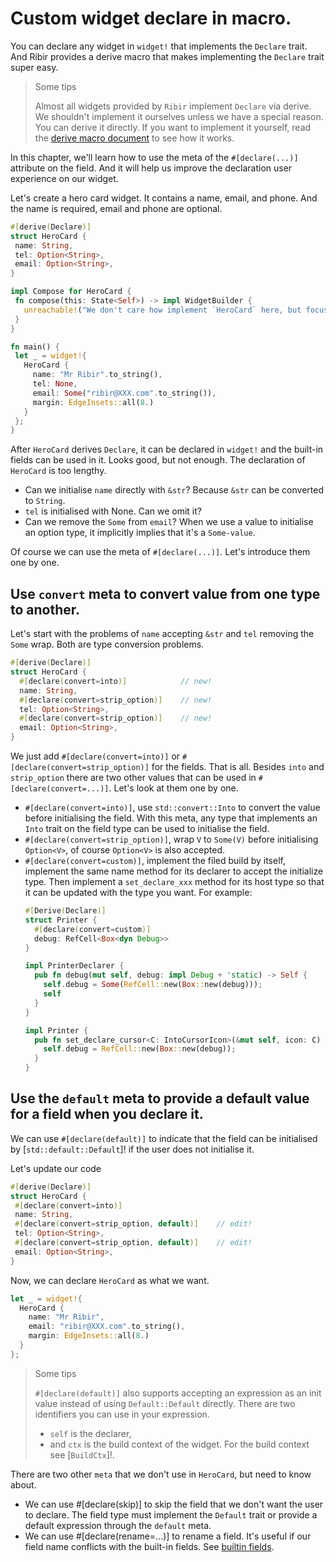 # Custom widget declare in macro.

You can declare any widget in `widget!` that implements the `Declare` trait. And Ribir provides a derive macro that makes implementing the `Declare` trait super easy.

> Some tips
> 
> Almost all widgets provided by `Ribir` implement `Declare` via derive. We shouldn't implement it ourselves unless we have a special reason. You can derive it directly. If you want to implement it yourself, read the [derive macro document](declare_derive) to see how it works.

In this chapter, we'll learn how to use the meta of the `#[declare(...)]` attribute on the field. And it will help us improve the declaration user experience on our widget.

Let's create a hero card widget. It contains a name, email, and phone. And the name is required, email and phone are optional.

 ```rust
#[derive(Declare)]
struct HeroCard {
  name: String,
  tel: Option<String>,
  email: Option<String>,
}

impl Compose for HeroCard {
  fn compose(this: State<Self>) -> impl WidgetBuilder {
    unreachable!("We don't care how implement `HeroCard` here, but focus on how to use it.")
  }
}

fn main() {
  let _ = widget!{
    HeroCard {
      name: "Mr Ribir".to_string(),
      tel: None,
      email: Some("ribir@XXX.com".to_string()),
      margin: EdgeInsets::all(8.)
    }
  };
}
```
After `HeroCard` derives `Declare`, it can be declared in `widget!` and the built-in fields can be used in it. Looks good, but not enough. The declaration of `HeroCard` is too lengthy.

- Can we initialise `name` directly with `&str`? Because `&str` can be converted to `String`.
- `tel` is initialised with None. Can we omit it?
- Can we remove the `Some` from `email`? When we use a value to initialise an option type, it implicitly implies that it's a `Some-value`.

Of course we can use the meta of `#[declare(...)]`. Let's introduce them one by one.

## Use `convert` meta to convert value from one type to another.

Let's start with the problems of `name` accepting `&str` and `tel` removing the `Some` wrap. Both are type conversion problems.

```rust
#[derive(Declare)]
struct HeroCard {
  #[declare(convert=into)]            // new!
  name: String,
  #[declare(convert=strip_option)]    // new!
  tel: Option<String>,
  #[declare(convert=strip_option)]    // new!
  email: Option<String>,
}
```
We just add `#[declare(convert=into)]` or `#[declare(convert=strip_option)]` for the fields. That is all. Besides `into` and `strip_option` there are two other values that can be used in `#[declare(convert=...)]`. Let's look at them one by one.

- `#[declare(convert=into)]`, use `std::convert::Into` to convert the value before initialising the field. With this meta, any type that implements an `Into` trait on the field type can be used to initialise the field. 
- `#[declare(convert=strip_option)]`, wrap `V` to `Some(V)` before initialising `Option<V>`, of course `Option<V>` is also accepted.
- `#[declare(convert=custom)]`, implement the filed build by itself, implement the same name method for its declarer to accept the initialize type. Then implement a `set_declare_xxx` method for its host type so that it can be updated with the type you want.  For example:
  ```rust
  #[Derive(Declare)]
  struct Printer {
    #[declare(convert=custom)]
    debug: RefCell<Box<dyn Debug>>
  }

  impl PrinterDeclarer {
    pub fn debug(mut self, debug: impl Debug + 'static) -> Self {
      self.debug = Some(RefCell::new(Box::new(debug)));
      self
    }
  }

  impl Printer {
    pub fn set_declare_cursor<C: IntoCursorIcon>(&mut self, icon: C) {
      self.debug = RefCell::new(Box::new(debug));
    }
  }
  ```

## Use the `default` meta to provide a default value for a field when you declare it.

We can use `#[declare(default)]` to indicate that the field can be initialised by [`std::default::Default`]! if the user does not initialise it.

Let's update our code

 ```rust
#[derive(Declare)]
struct HeroCard {
  #[declare(convert=into)]
  name: String,
  #[declare(convert=strip_option, default)]    // edit!
  tel: Option<String>,
  #[declare(convert=strip_option, default)]    // edit!
  email: Option<String>,
}
```

Now, we can declare `HeroCard` as what we want.

```rust
let _ = widget!{
  HeroCard {
    name: "Mr Ribir",
    email: "ribir@XXX.com".to_string(),
    margin: EdgeInsets::all(8.)
  }
};
```

> Some tips
>
> `#[declare(default)]` also supports accepting an expression as an init value instead of using `Default::Default` directly. There are two identifiers you can use in your expression.
> - `self` is the declarer, 
> - and `ctx` is the build context of the widget. For the build context see [`BuildCtx`]!.

There are two other `meta` that we don't use in `HeroCard`, but need to know about.

- We can use #[declare(skip)] to skip the field that we don't want the user to declare. The field type must implement the `Default` trait or provide a default expression through the `default` meta.
- We can use #[declare(rename=...)] to rename a field. It's useful if our field name conflicts with the built-in fields. See [builtin fields].

 [declare_derive]: ./Declare.html
 [builtin fields]: builtin_widget/declare_builtin_fields.md
